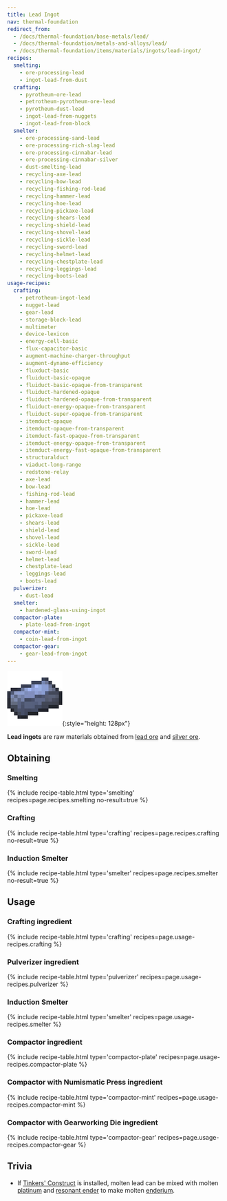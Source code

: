 ```yaml
---
title: Lead Ingot
nav: thermal-foundation
redirect_from:
  - /docs/thermal-foundation/base-metals/lead/
  - /docs/thermal-foundation/metals-and-alloys/lead/
  - /docs/thermal-foundation/items/materials/ingots/lead-ingot/
recipes:
  smelting:
    - ore-processing-lead
    - ingot-lead-from-dust
  crafting:
    - pyrotheum-ore-lead
    - petrotheum-pyrotheum-ore-lead
    - pyrotheum-dust-lead
    - ingot-lead-from-nuggets
    - ingot-lead-from-block
  smelter:
    - ore-processing-sand-lead
    - ore-processing-rich-slag-lead
    - ore-processing-cinnabar-lead
    - ore-processing-cinnabar-silver
    - dust-smelting-lead
    - recycling-axe-lead
    - recycling-bow-lead
    - recycling-fishing-rod-lead
    - recycling-hammer-lead
    - recycling-hoe-lead
    - recycling-pickaxe-lead
    - recycling-shears-lead
    - recycling-shield-lead
    - recycling-shovel-lead
    - recycling-sickle-lead
    - recycling-sword-lead
    - recycling-helmet-lead
    - recycling-chestplate-lead
    - recycling-leggings-lead
    - recycling-boots-lead
usage-recipes:
  crafting:
    - petrotheum-ingot-lead
    - nugget-lead
    - gear-lead
    - storage-block-lead
    - multimeter
    - device-lexicon
    - energy-cell-basic
    - flux-capacitor-basic
    - augment-machine-charger-throughput
    - augment-dynamo-efficiency
    - fluxduct-basic
    - fluiduct-basic-opaque
    - fluiduct-basic-opaque-from-transparent
    - fluiduct-hardened-opaque
    - fluiduct-hardened-opaque-from-transparent
    - fluiduct-energy-opaque-from-transparent
    - fluiduct-super-opaque-from-transparent
    - itemduct-opaque
    - itemduct-opaque-from-transparent
    - itemduct-fast-opaque-from-transparent
    - itemduct-energy-opaque-from-transparent
    - itemduct-energy-fast-opaque-from-transparent
    - structuralduct
    - viaduct-long-range
    - redstone-relay
    - axe-lead
    - bow-lead
    - fishing-rod-lead
    - hammer-lead
    - hoe-lead
    - pickaxe-lead
    - shears-lead
    - shield-lead
    - shovel-lead
    - sickle-lead
    - sword-lead
    - helmet-lead
    - chestplate-lead
    - leggings-lead
    - boots-lead
  pulverizer:
    - dust-lead
  smelter:
    - hardened-glass-using-ingot
  compactor-plate:
    - plate-lead-from-ingot
  compactor-mint:
    - coin-lead-from-ingot
  compactor-gear:
    - gear-lead-from-ingot
---
```


![Lead ingot](/assets/images/thermal-foundation/ingot-lead.png){:style="height: 128px"}


**Lead ingots** are raw materials obtained from [lead ore](/docs/lead-ore/) and
[silver ore](/docs/silver-ore/).


Obtaining
---------

### Smelting
{% include recipe-table.html type='smelting' recipes=page.recipes.smelting no-result=true %}

### Crafting
{% include recipe-table.html type='crafting' recipes=page.recipes.crafting no-result=true %}

### Induction Smelter
{% include recipe-table.html type='smelter' recipes=page.recipes.smelter no-result=true %}


Usage
-----

### Crafting ingredient
{% include recipe-table.html type='crafting' recipes=page.usage-recipes.crafting %}

### Pulverizer ingredient
{% include recipe-table.html type='pulverizer' recipes=page.usage-recipes.pulverizer %}

### Induction Smelter
{% include recipe-table.html type='smelter' recipes=page.usage-recipes.smelter %}

### Compactor ingredient
{% include recipe-table.html type='compactor-plate' recipes=page.usage-recipes.compactor-plate %}

### Compactor with Numismatic Press ingredient
{% include recipe-table.html type='compactor-mint' recipes=page.usage-recipes.compactor-mint %}

### Compactor with Gearworking Die ingredient
{% include recipe-table.html type='compactor-gear' recipes=page.usage-recipes.compactor-gear %}


Trivia
------

* If [Tinkers'
  Construct](https://minecraft.curseforge.com/projects/tinkers-construct) is
  installed, molten lead can be mixed with molten
  [platinum](/docs/platinum-ingot/) and [resonant ender](/docs/resonant-ender/)
  to make molten [enderium](/docs/enderium-ingot/).
